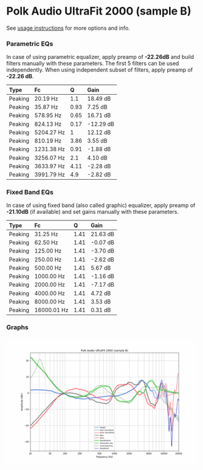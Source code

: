 # Polk Audio UltraFit 2000 (sample B)
See [usage instructions](https://github.com/jaakkopasanen/AutoEq#usage) for more options and info.

### Parametric EQs
In case of using parametric equalizer, apply preamp of **-22.26dB** and build filters manually
with these parameters. The first 5 filters can be used independently.
When using independent subset of filters, apply preamp of **-22.26 dB**.

| Type    | Fc         |    Q | Gain      |
|:--------|:-----------|:-----|:----------|
| Peaking | 20.19 Hz   | 1.1  | 18.49 dB  |
| Peaking | 35.87 Hz   | 0.93 | 7.25 dB   |
| Peaking | 578.95 Hz  | 0.65 | 16.71 dB  |
| Peaking | 824.13 Hz  | 0.17 | -12.29 dB |
| Peaking | 5204.27 Hz | 1    | 12.12 dB  |
| Peaking | 810.19 Hz  | 3.86 | 3.55 dB   |
| Peaking | 1231.38 Hz | 0.91 | -1.88 dB  |
| Peaking | 3256.07 Hz | 2.1  | 4.10 dB   |
| Peaking | 3633.97 Hz | 4.11 | -2.28 dB  |
| Peaking | 3991.79 Hz | 4.9  | -2.82 dB  |

### Fixed Band EQs
In case of using fixed band (also called graphic) equalizer, apply preamp of **-21.10dB**
(if available) and set gains manually with these parameters.

| Type    | Fc          |    Q | Gain     |
|:--------|:------------|:-----|:---------|
| Peaking | 31.25 Hz    | 1.41 | 21.63 dB |
| Peaking | 62.50 Hz    | 1.41 | -0.07 dB |
| Peaking | 125.00 Hz   | 1.41 | -3.70 dB |
| Peaking | 250.00 Hz   | 1.41 | -2.62 dB |
| Peaking | 500.00 Hz   | 1.41 | 5.67 dB  |
| Peaking | 1000.00 Hz  | 1.41 | -1.16 dB |
| Peaking | 2000.00 Hz  | 1.41 | -7.17 dB |
| Peaking | 4000.00 Hz  | 1.41 | 4.72 dB  |
| Peaking | 8000.00 Hz  | 1.41 | 3.53 dB  |
| Peaking | 16000.01 Hz | 1.41 | 0.31 dB  |

### Graphs
![](./Polk%20Audio%20UltraFit%202000%20(sample%20B).png)
